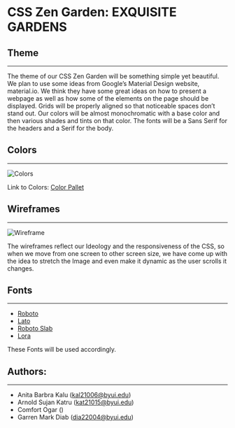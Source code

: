 # CSS Zen Garden: EXQUISITE GARDENS

## Theme

---

The theme of our CSS Zen Garden will be something simple yet beautiful. We plan to use some ideas from Google’s Material Design website, material.io. We think they have some great ideas on how to present a webpage as well as how some of the elements on the page should be displayed. Grids will be properly aligned so that noticeable spaces don’t stand out. Our colors will be almost monochromatic with a base color and then various shades and tints on that color. The fonts will be a Sans Serif for the headers and a Serif for the body.

## Colors

---

![Colors](https://i.postimg.cc/brs3tq09/palette.png)

Link to Colors: [Color Pallet](https://coolors.co/e8f1f2-d1ffd7-b3ffb3-b3efb2-a6d3a0-7a9e7e-31493c-808782-656565-001a23)

## Wireframes

---

![Wireframe](https://i.postimg.cc/4dbmQcPJ/Picture-1.png)

The wireframes reflect our Ideology and the responsiveness of the CSS, so when we move from one screen to other screen size, we have come up with the idea to stretch the Image and even make it dynamic as the user scrolls it changes.

## Fonts 

---

 - [Roboto](https://fonts.google.com/specimen/Roboto?query=robo)
 - [Lato](https://fonts.google.com/specimen/Lato?query=LATO)
 - [Roboto Slab](https://fonts.google.com/specimen/Roboto+Slab?query=roboto+sl)
 - [Lora](https://fonts.google.com/specimen/Lora?query=lora)

These Fonts will be used accordingly.

## Authors:

---

- Anita Barbra Kalu (kal21006@byui.edu)
- Arnold Sujan Katru (kat21015@byui.edu)
- Comfort Ogar ()
- Garren Mark Diab (dia22004@byui.edu)

